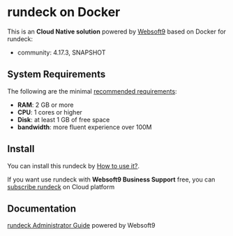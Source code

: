 # rundeck on Docker  

This is an **Cloud Native solution** powered by [Websoft9](https://www.websoft9.com) based on Docker for rundeck:

 - community:  4.17.3, SNAPSHOT


## System Requirements

The following are the minimal [recommended requirements](https://docs.rundeck.com/docs/administration/install/system-requirements.html):

* **RAM**: 2 GB or more
* **CPU**: 1 cores or higher
* **Disk**: at least 1 GB of free space
* **bandwidth**: more fluent experience over 100M  

## Install

You can install this rundeck by [How to use it?](https://github.com/Websoft9/docker-library#how-to-use-it).   

If you want use rundeck with **Websoft9 Business Support** free, you can [subscribe rundeck](https://www.websoft9.com/apps) on Cloud platform

## Documentation

[rundeck Administrator Guide](https://support.websoft9.com/docs/Rundeck) powered by Websoft9